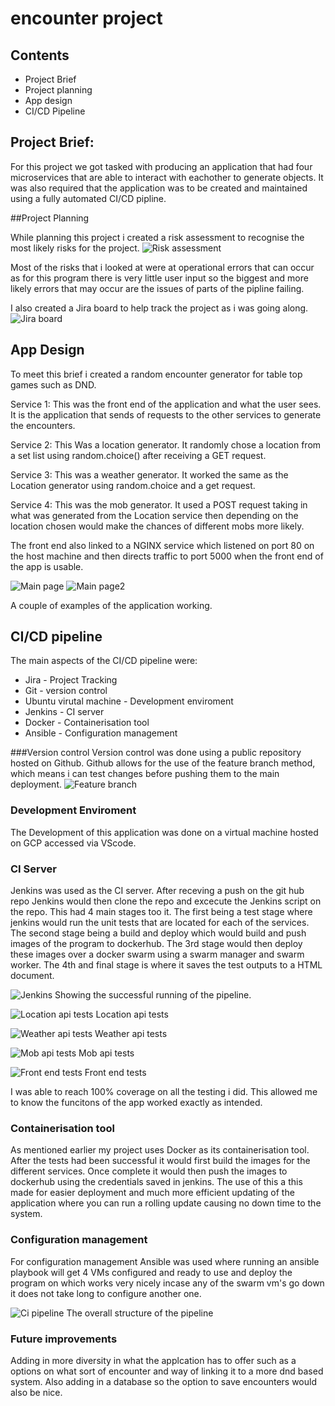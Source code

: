 # encounter project

## Contents
* Project Brief
* Project planning
* App design
* CI/CD Pipeline

## Project Brief:
For this project we got tasked with producing an application that had four microservices that are able to interact with eachother to generate objects. 
It was also required that the application was to be created and maintained using a fully automated CI/CD pipline.

##Project Planning

While planning this project i created a risk assessment to recognise the most likely risks for the project.
![Risk assessment](https://github.com/QAEdd/encounterproj/blob/feature3/encounterpics/risk%20assessment.png)

Most of the risks that i looked at were at operational errors that can occur as for this program there is very little user input so the biggest and more likely errors that
may occur are the issues of parts of the pipline failing.

I also created a Jira board to help track the project as i was going along.
![Jira board](https://github.com/QAEdd/encounterproj/blob/feature3/encounterpics/kanbanboard.png)

## App Design

To meet this brief i created a random encounter generator for table top games such as DND. 

Service 1: This was the front end of the application and what the user sees. It is the application that sends of requests to the other services to generate the encounters.

Service 2: This Was a location generator. It randomly chose a location from a set list using random.choice() after receiving a GET request.

Service 3: This was a weather generator. It worked the same as the Location generator using random.choice and a get request.

Service 4: This was the mob generator. It used a POST request taking in what was generated from the Location service then depending on the location chosen would make the
chances of different mobs more likely.

The front end also linked to a NGINX service which listened on port 80 on the host machine and then directs traffic to port 5000 when the front end of the app is usable.

![Main page](https://github.com/QAEdd/encounterproj/blob/feature3/encounterpics/main%20page.png)
![Main page2](https://github.com/QAEdd/encounterproj/blob/feature3/encounterpics/Main%20page22.png)

A couple of examples of the application working.

## CI/CD pipeline

The main aspects of the CI/CD pipeline were:
* Jira - Project Tracking
* Git - version control
* Ubuntu virutal machine - Development enviroment
* Jenkins - CI server  
* Docker - Containerisation tool
* Ansible - Configuration management

###Version control 
Version control was done using a public repository hosted on Github. Github allows for the use of the feature branch method, which means i can test changes before pushing them to the main deployment.
![Feature branch](https://github.com/QAEdd/encounterproj/blob/master/encounterpics/featurebranch.png)

### Development Enviroment
The Development of this application was done on a virtual machine hosted on GCP accessed via VScode.

### CI Server

Jenkins was used as the CI server. After receving a push on the git hub repo Jenkins would then clone the repo and excecute the Jenkins script on the repo. This had 4 main stages too it. The first being a test stage where jenkins would run the unit tests that are located for each of the services. The second stage being a build and deploy which would build and push images of the program to dockerhub. The 3rd stage would then deploy these images over a docker swarm using a swarm manager and swarm worker. The 4th and final stage is where it saves the test outputs to a HTML document.

![Jenkins](https://github.com/QAEdd/encounterproj/blob/master/encounterpics/jenkins%20working.png)
Showing the successful running of the pipeline.

![Location api tests](https://github.com/QAEdd/encounterproj/blob/master/encounterpics/locaitonapitest.png)
Location api tests

![Weather api tests](https://github.com/QAEdd/encounterproj/blob/master/encounterpics/weather%20api%20tests.png)
Weather api tests

![Mob api tests](https://github.com/QAEdd/encounterproj/blob/master/encounterpics/mobapitests.png)
Mob api tests

![Front end tests](https://github.com/QAEdd/encounterproj/blob/master/encounterpics/frontendtest.png)
Front end tests

I was able to reach 100% coverage on all the testing i did. This allowed me to know the funcitons of the app worked exactly as intended.


### Containerisation tool
As mentioned earlier my project uses Docker as its containerisation tool. After the tests had been successful it would first build the images for the different services. Once complete it would then push the images to dockerhub using the credentials saved in jenkins. The use of this a this made for easier deployment and much more efficient updating of the application where you can run a rolling update causing no down time to the system.

### Configuration management
For configuration management Ansible was used where running an ansible playbook will get 4 VMs configured and ready to use and deploy the program on which works very nicely incase any of the swarm vm's go down it does not take long to configure another one.

![Ci pipeline](https://github.com/QAEdd/encounterproj/blob/master/encounterpics/cipipeline.png)
The overall structure of the pipeline

### Future improvements
Adding in more diversity in what the applcation has to offer such as a options on what sort of encounter and way of linking it to a more dnd based system. Also adding in a database so the option to save encounters would also be nice.
